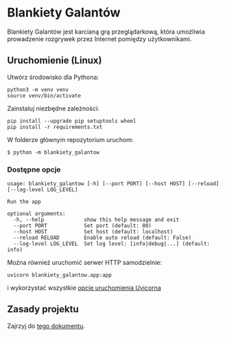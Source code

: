# Blankiety Galantów

Blankiety Galantów jest karcianą grą przeglądarkową, która umożliwia prowadzenie rozgrywek przez Internet pomiędzy użytkownikami.

## Uruchomienie (Linux)
Utwórz środowisko dla Pythona:
```
python3 -m venv venv
source venv/bin/activate
```
Zainstaluj niezbędne zależności:
```
pip install --upgrade pip setuptools wheel
pip install -r requirements.txt
```
W folderze głównym repozytorium uruchom:
```
$ python -m blankiety_galantow
```
### Dostępne opcje
```
usage: blankiety_galantow [-h] [--port PORT] [--host HOST] [--reload] [--log-level LOG_LEVEL]

Run the app

optional arguments:
  -h, --help             show this help message and exit
  --port PORT            Set port (default: 80)
  --host HOST            Set host (default: localhost)
  --reload RELOAD        Enable auto reload (default: False)
  --log-level LOG_LEVEL  Set log level: [info|debug|...] (default: info)
```

Można również uruchomić serwer HTTP samodzielnie:
```
uvicorn blankiety_galantow.app:app
```
i wykorzystać wszystkie [opcje uruchomienia Uvicorna](https://www.uvicorn.org/deployment/)

## Zasady projektu
Zajrzyj do [tego dokumentu](CONTRIBUTING.md).
